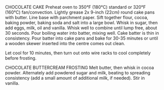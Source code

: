 CHOCOLATE CAKE
Preheat oven to 350°F (180°C) standard or 320°F (160°C) fan/convection.
Lightly grease 2x 9-inch (22cm) round cake pans with butter. Line base with parchment paper.
Sift together flour, cocoa, baking powder, baking soda and salt into a large bowl. Whisk in sugar, then add eggs, milk, oil and vanilla. Whisk well to combine until lump free, about 30 seconds.
Pour boiling water into batter, mixing well. Cake batter is thin in consistency.
Pour batter into cake pans and bake for 30-35 minutes or until a wooden skewer inserted into the centre comes out clean.

Let cool for 10 minutes, then turn out onto wire racks to cool completely before frosting.

CHOCOLATE BUTTERCREAM FROSTING
Melt butter, then whisk in cocoa powder. Alternately add powdered sugar and milk, beating to spreading consistency (add a small amount of additional milk, if needed). Stir in vanilla.